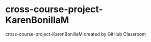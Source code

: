 # cross-course-project-KarenBonillaM
cross-course-project-KarenBonillaM created by GitHub Classroom
